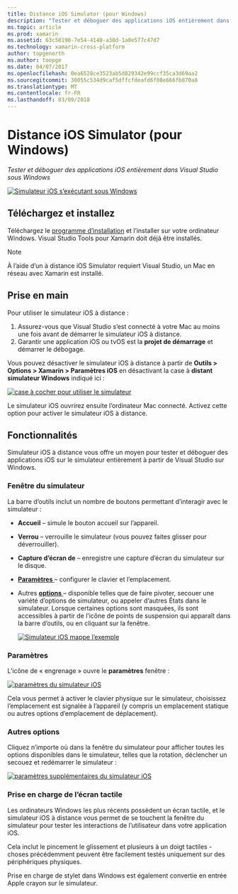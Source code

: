 ```yaml
---
title: Distance iOS Simulator (pour Windows)
description: "Tester et déboguer des applications iOS entièrement dans Visual Studio sous Windows"
ms.topic: article
ms.prod: xamarin
ms.assetid: 63c50190-7e54-4140-a30d-1a0e577c47d7
ms.technology: xamarin-cross-platform
author: topgenorth
ms.author: toopge
ms.date: 04/07/2017
ms.openlocfilehash: 0ea6528ce3523ab5d829342e99ccf35ca3d69aa2
ms.sourcegitcommit: 30055c534d9caf5dffcfdeafd6f08e666fb870a8
ms.translationtype: MT
ms.contentlocale: fr-FR
ms.lasthandoff: 03/09/2018
---
```

# <a name="remoted-ios-simulator-for-windows"></a>Distance iOS Simulator (pour Windows)

_Tester et déboguer des applications iOS entièrement dans Visual Studio sous Windows_

[![](ios-simulator-images/hero-sml.png "Simulateur iOS s’exécutant sous Windows")](ios-simulator-images/hero.png#lightbox)

## <a name="download-and-install"></a>Téléchargez et installez

Téléchargez le [programme d’installation](https://dl.xamarin.com/xamarin-simulator/Xamarin.Simulator.Installer.msi) et l’installer sur votre ordinateur Windows. Visual Studio Tools pour Xamarin doit déjà être installés.

> [!NOTE]
> À l’aide d’un à distance iOS Simulator requiert Visual Studio, un Mac en réseau avec Xamarin est installé.

## <a name="getting-started"></a>Prise en main

Pour utiliser le simulateur iOS à distance :

1. Assurez-vous que Visual Studio s’est connecté à votre Mac au moins une fois avant de démarrer le simulateur iOS à distance.
2. Garantir une application iOS ou tvOS est la **projet de démarrage** et démarrer le débogage.

Vous pouvez désactiver le simulateur iOS à distance à partir de **Outils > Options > Xamarin > Paramètres iOS** en désactivant la case à **distant simulateur Windows** indiqué ici :

[![](ios-simulator-images/options-sml.png "case à cocher pour utiliser le simulateur")](ios-simulator-images/options.png#lightbox)

Le simulateur iOS ouvrirez ensuite l’ordinateur Mac connecté. Activez cette option pour activer le simulateur iOS à distance.

## <a name="features"></a>Fonctionnalités

Simulateur iOS à distance vous offre un moyen pour tester et déboguer des applications iOS sur le simulateur entièrement à partir de Visual Studio sur Windows.

### <a name="simulator-window"></a>Fenêtre du simulateur

La barre d’outils inclut un nombre de boutons permettant d’interagir avec le simulateur :

- **Accueil** – simule le bouton accueil sur l’appareil.
- **Verrou** – verrouille le simulateur (vous pouvez faites glisser pour déverrouiller).
- **Capture d’écran de** – enregistre une capture d’écran du simulateur sur le disque.
- [**Paramètres** ](#settings) – configurer le clavier et l’emplacement.
 - Autres [ **options** ](#options) – disponible telles que de faire pivoter, secouer une variété d’options de simulateur, ou appeler d’autres États dans le simulateur. Lorsque certaines options sont masquées, ils sont accessibles à partir de l’icône de points de suspension qui apparaît dans la barre d’outils, ou en cliquant sur la fenêtre.

    [![](ios-simulator-images/maps-app-sml.png "Simulateur iOS mappe l’exemple")](ios-simulator-images/maps-app.png#lightbox)


### <a name="settings"></a>Paramètres

L’icône de « engrenage » ouvre le **paramètres** fenêtre :

[![](ios-simulator-images/settings-sml.png "paramètres du simulateur iOS")](ios-simulator-images/settings.png#lightbox)

Cela vous permet à activer le clavier physique sur le simulateur, choisissez l’emplacement est signalée à l’appareil (y compris un emplacement statique ou autres options d’emplacement de déplacement).



### <a name="other-options"></a>Autres options

Cliquez n’importe où dans la fenêtre du simulateur pour afficher toutes les options disponibles dans le simulateur, telles que la rotation, déclencher un secouez et redémarrer le simulateur :

[![](ios-simulator-images/more-sml.png "paramètres supplémentaires du simulateur iOS")](ios-simulator-images/more.png#lightbox)

### <a name="touchscreen-support"></a>Prise en charge de l’écran tactile

Les ordinateurs Windows les plus récents possèdent un écran tactile, et le simulateur iOS à distance vous permet de se touchent la fenêtre du simulateur pour tester les interactions de l’utilisateur dans votre application iOS.

Cela inclut le pincement le glissement et plusieurs à un doigt tactiles - choses précédemment peuvent être facilement testés uniquement sur des périphériques physiques.

Prise en charge de stylet dans Windows est également convertie en entrée Apple crayon sur le simulateur.

<!--
<a name="knownissues" />

# Known Issues

 - Apple Watch devices may show in the Visual Studio device list, but are not yet supported.
 - Launching in **Release** mode may also start Apple’s simulator on the networked Mac.
 - Closing the remote iOS Simulator on Windows will not immediately stop debugging in Visual Studio. Stop debugging manually from the menu or the red button.
 - Opening too many different simulators simultaneously will produce unexpected results.
 - Exception of type `Foundation.NSErrorException` may be thrown while launching Simulators. Workaround is to kill csproxy (server process) on the Mac host and re-deploy to the simulator.
 - Performance may be slower when using Xcode 8
-->
